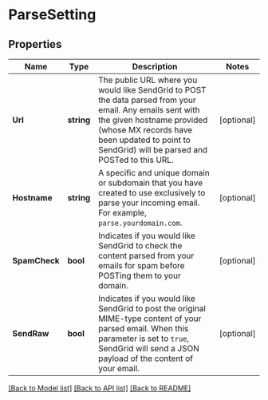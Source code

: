 # ParseSetting

## Properties

Name | Type | Description | Notes
------------ | ------------- | ------------- | -------------
**Url** | **string** | The public URL where you would like SendGrid to POST the data parsed from your email. Any emails sent with the given hostname provided (whose MX records have been updated to point to SendGrid) will be parsed and POSTed to this URL. |[optional] 
**Hostname** | **string** | A specific and unique domain or subdomain that you have created to use exclusively to parse your incoming email. For example, `parse.yourdomain.com`. |[optional] 
**SpamCheck** | **bool** | Indicates if you would like SendGrid to check the content parsed from your emails for spam before POSTing them to your domain. |[optional] 
**SendRaw** | **bool** | Indicates if you would like SendGrid to post the original MIME-type content of your parsed email. When this parameter is set to `true`, SendGrid will send a JSON payload of the content of your email. |[optional] 

[[Back to Model list]](../README.md#documentation-for-models) [[Back to API list]](../README.md#documentation-for-api-endpoints) [[Back to README]](../README.md)


